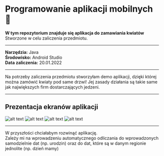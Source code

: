 # Programowanie aplikacji mobilnych :iphone:
__W tym repozytorium znajduje się aplikacja do zamawiania kwiatów__  
Stworzone w celu zaliczenia przedmiotu.  
***  
__Narzędzia:__ Java  
__Środowisko:__ Android Studio  
__Data zaliczenia:__ 20.01.2022    
***
Na potrzeby zaliczenia przedmiotu stworzyłam demo aplikacji, dzięki której można zamówić kwiaty pod same drzwi!
Jej zasady działania są takie same jak największych firm dostarczających jedzeni.
***
## Prezentacja ekranów aplikacji
![alt text](https://github.com/jkrotoszynska/app/blob/main/mainScreen.PNG)
![alt text](https://github.com/jkrotoszynska/app/blob/main/firstPage.PNG)
![alt text](https://github.com/jkrotoszynska/app/blob/main/flowerPage.PNG)
![alt text](https://github.com/jkrotoszynska/app/blob/main/cardScreen.PNG)
***
W przyszłości chciałabym rozwinąć aplikację.  
Zależy mi na wprowadzeniu automatycznego odliczania do wprowadzonych samodzielnie dat (np. urodzin) oraz do dat, które są w danym regionie jednolite (np. dzień mamy)
